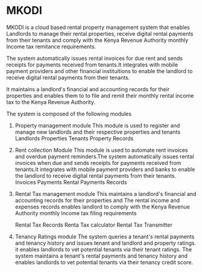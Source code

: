# MKODI

MKODI is a cloud based rental property management system that enables Landlords to manage their rental properties, receive digital rental payments from their tenants and comply with the Kenya Revenue Authority monthly Income tax remitance requirements.

The system automatically issues rental invoices for due rent and sends receipts for payments received from tenants.It integrates with mobile payment providers and other financial instituitions to enable the landlord to receive digital rental payments from their tenants.

It maintains a landlord's financial and accounting records for their properties and enables them to to file and remit their monthly rental income tax to the Kenya Revenue Authority.  

The system is composed of the following modules

1. Property management module
This module is used to register and manage new landlords and their respective properties and tenants
    Landlords
    Properties
    Tenants
    Property Records

2. Rent collection Module
This module is used to automate rent invoices and overdue payment reminders.The system automatically issues rental invoices when due and sends receipts for payments received from tenants.It integrates with mobile payment providers and banks to enable the landlord to receive digital rental payments from their tenants.
    Invoices
    Payments
    Rental Payments Records

3. Rental Tax management module
This maintains a landlord's financial and accounting records for their properties and The rental income and expenses records enables  landlord to comply with the Kenya Revenue Authority monthly Income tax filing requirements

    Rental Tax Records
    Renta Tax calculator
    Rental Tax Transmitter

4. Tenancy Ratings module
The system queries a tenant's rental payments and tenancy history and issues tenant and landlord and property ratings. it enables landlords to vet potential tenants via their tenant ratings.
The system maintains a tenant's rental payments and tenancy history and enables landlords to vet potential tenants via their tenancy credit score.
